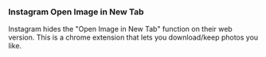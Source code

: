 ### Instagram Open Image in New Tab

Instagram hides the "Open Image in New Tab" function on their web version. This is a chrome extension that lets you download/keep photos you like. 
